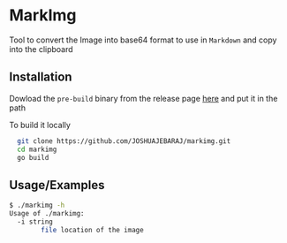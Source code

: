 
# MarkImg

Tool to convert the Image into base64 format to use in `Markdown` and copy into the clipboard


## Installation

Dowload the `pre-build` binary from the release page [here](https://github.com/JOSHUAJEBARAJ/markimg/releases/tag/0.1) and put it in the path 


To build it locally
```bash
  git clone https://github.com/JOSHUAJEBARAJ/markimg.git
  cd markimg
  go build 
```
    
    
## Usage/Examples

```bash 
$ ./markimg -h 
Usage of ./markimg:
  -i string
        file location of the image
```

  
